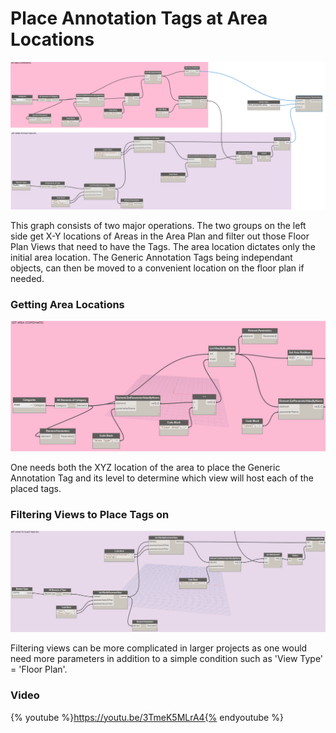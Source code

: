 # Place Annotation Tags at Area Locations

![](/03_Place-and-Update-Annotation-Tags/images/3-1_PlaceAreaTags_Overall.png)

This graph consists of two major operations. The two groups on the left side get X-Y locations of Areas in the Area Plan and filter out those Floor Plan Views that need to have the Tags. The area location dictates only the initial area location. The Generic Annotation Tags being independant objects, can then be moved to a convenient location on the floor plan if needed.

### Getting Area Locations

![](/03_Place-and-Update-Annotation-Tags/images/3-1_PlaceAreaTags_GetAreaCoordinates.PNG)

One needs both the XYZ location of the area to place the Generic Annotation Tag and its level to determine which view will host each of the placed tags.

### Filtering Views to Place Tags on

![](/03_Place-and-Update-Annotation-Tags/images/3-1_PlaceAreaTags_GetViewsToPlaceTagsOn.PNG)

Filtering views can be more complicated in larger projects as one would need more parameters in addition to a simple condition such as 'View Type' = 'Floor Plan'.

### Video

{% youtube %}https://youtu.be/3TmeK5MLrA4{% endyoutube %}

